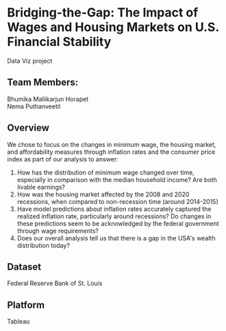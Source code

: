 # Bridging-the-Gap: The Impact of Wages and Housing Markets on U.S. Financial Stability  
Data Viz project

## Team Members:
Bhumika Mallikarjun Horapet  
Nema Puthanveetil

## Overview  

We chose to focus on the changes in minimum wage, the housing market, and affordability measures through inflation rates and the consumer price index as part of our analysis to answer:
1. How has the distribution of minimum wage changed over time, especially in comparison with the median household income? Are both livable earnings?
2. How was the housing market affected by the 2008 and 2020 recessions, when compared to non-recession time (around 2014-2015)
3. Have model predictions about inflation rates accurately captured the realized inflation rate, particularly around recessions? Do changes in these predictions seem to be acknowledged by the federal government through wage requirements?
4. Does our overall analysis tell us that there is a gap in the USA's wealth distribution today?

## Dataset

Federal Reserve Bank of St. Louis


## Platform  
Tableau
